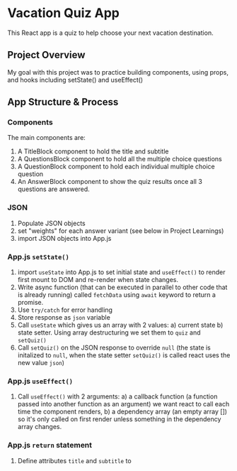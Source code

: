 # Vacation Quiz App
This React app is a quiz to help choose your next vacation destination. 


## Project Overview
My goal with this project was to practice building components, using props, and hooks including setState() and useEffect()


## App Structure & Process

### Components
The main components are: 
1. A TitleBlock component to hold the title and subtitle
2. A QuestionsBlock component to hold all the multiple choice questions
3. A QuestionBlock component to hold each individual multiple choice question 
3. An AnswerBlock component to show the quiz results once all 3 questions are answered.

### JSON
1. Populate JSON objects 
2. set "weights" for each answer variant (see below in Project Learnings)  
3. import JSON objects into App.js 

### App.js `setState()`
1. import `useState` into App.js to set initial state and `useEffect()` to render first mount to DOM and re-render when state changes. 
2. Write async function (that can be executed in parallel to other code that is already running) called `fetchData` using `await` keyword to return a promise.
3. Use `try/catch` for error handling
4. Store response as `json` variable
5. Call `useState` which gives us an array with 2 values: a) current state b) state setter. Using array destructuring we set them to `quiz` and `setQuiz()`
6. Call `setQuiz()` on the JSON response to override `null` (the state is initalized to `null`, when the state setter `setQuiz()` is called react uses the new value `json`)

### App.js `useEffect()`
1. Call `useEffect()` with 2 arguments: 
    a) a callback function (a function passed into another function as an argument) we want react to call each time the component renders, 
    b) a dependency array (an empty array []) so it's only called on first render unless something in the dependency array changes.

### App.js `return` statement
1. Define attributes `title` and `subtitle` to <Title/> component element as JSX
2. Use optional chaining so if `quiz` doesn't evaluate it returns undefined (see Project Learnings)
2. Map `quiz.content` (if `quiz` exists) array to render data to <QuestionBlocks/> and define `key` and `quizItem` attributes 
3. `key` keeps track of the order of items when mapped and between renders

### TitleBlock
1. Pass destrictured `props` of `{title, subtitle}` into `Title` component 
2. Return a `div` with an `h1` element of `{title}` and a `p` element of `{subtitle}` 

### QuestionsBlock
1. Pass `props` `{quizItem}` into `QuestionsBlock` component 
Return a `div` with an `h1` element of `{quizItem.text}` to display multiple choice question titles.
2. Map `quizItem.question` to display each indivdual multiple choice question in imported <QuestionBlock/>
3. Add `key`, `question`, and `id` attributes to  <QuestionBlock/>

### QuestionBlock
1. Pass destructured `props` `{id, question}` into `QuestionBlock` component 
2. Return `button` element containing clickable image `{question.image}`, text `{question.text}`,and linked image credit `{question.credit}`
3. set `tabIndex` to `"-1"` in `a` element so user can't tab inside of button 

### QuizContext
#### Part 1 - App.js
1. Import `{ createContext }` to `QuizContext` provider component to pass answer object (including `answers`and `setAnswers`) down the chain so it is accessible to all children (see Project Learnings)
2. Import `{ QuizContext }` into `App.js`
3. Call `useState()` hook to set `{answers, setAnswers}`
4. Wrap `App.js` `return` statement in <QuizContext.Provider> to pass down `answers` and `setAnswers()` as props to all children
#### Part 2 - QuestionBlock.js
1. Import `{ QuizContext }` into `QuestionBlock.jsx` to pass in `setAnswers` for `onClick` attribute
2. Destructure `QuizContext` by calling `useContext()` hook inside the QuestionBlock component to pull out `setAnswers()`
3. `onClick` `setAnswers()` is called and the new answer is added to existing `answers` object with an id
### Part 3 - App.js `useEffect()`
1. `answers` is passed to `App.js` by `QuizContext` for use in the `useEffect()` hook 
2. Call `useEffect()` hook and re-run when values in `quiz` or `answers` objects change
3. If `quiz` does not exist, return
4. Once `quiz` exists 
5. Map `quiz.content` to get `item.id`'s
6. Use `Object.keys()` to convert `answers` object to an array and get length. If it is greater than or equal to `questionIds` then `hasCompleted = true`
7. Once `hasCompleted = true` compute a numeric score for each travel suggestion based on the quiz responses. (see Project Learnings)
8. Call `useState()` hook to set `{travelSuggestions, setTravelSuggestions}` with an initial value of `null`
9. Map `quiz.travelSuggestions` and `reduce` `suggestions.weights` to get `answerId`
10. If the `answers` array includes the `answerId` `return total`
11. `scoredSuggestions` returns object containing numerical `score` and `suggestion` object
12. `sort` `scoredSuggestions` to determine top ranking `suggestion` 
13. call `setTravelSuggestion()` with top ranking suggestion in array
14. Add <AnswerBlock/> component element to return statement including attribute `travelSuggestion`
15. Display answer block only if `travelSuggestion` evaluates to `true`

### AnswerBlock
1. Pass in `{travelSuggestion}` as `props`  
2. Return `h1` element containing `{travelSuggestion.text}` and `img` element with `{travelSuggestion.image}`


## Project Learnings

### Importing JSON objects into App.js
This was my first experience with importing a JSON file into App.js. Here's how I did it: 
1. Add script to package.json `"start:backend": "npx json-server --watch db.json --port 8000"` 
2. Run command `$npm i json-server`
3. Wrap JSON object to make it a `value` to the `key` `"quiz"`
4. Run command `$npm run start:backend`
5. View JSON at http://localhost:8000/quiz 

### Optional Chaining `(?.)`
I initially didn't include the optional chaining operator and my code was throwing errors when I tried to `.map()` `quiz` before the promise returned. I learned that I needed to specify that `quiz` had returned using optional chaining `quiz?.` so that it only maps when the `quiz` promise is returned from the async function. Until it returns the function will now evaluate to `undefined` instead of throwing an error. 

A benefit of optional chaining is that is reduces the number of `if` statements we need. 

reference: 
https://developer.mozilla.org/en-US/docs/Web/JavaScript/Reference/Operators/Optional_chaining

### `CreateContext` 
I learned of `CreateContext` because I wanted to find a scalable solution to passing down data to a number of components. `CreateContext` allows us to pass down and use data in any component without using props. The providing component (called the `Provider`), in this case `QuizContext` passes variable down the chain so it is accessible to all children. This was useful as a number of components needed to access the `answers` object.

references: 
https://beta.reactjs.org/learn/passing-data-deeply-with-context
https://www.w3schools.com/react/react_usecontext.asp

### Weighted JSON objects 
I was looking for a scalable alternative to creating 60 separate `travelSuggestions` objects. I had considered setting a few combinations and then running a JavaScript to randomize the remaining suggestions, however, this wouldn't be an appropriate appraoch for a production-level app. Then I learned that if I gave each `suggestion` a key of `"weights"` whose value is an object containing `key: value` pairs assigning a numerical value to each potential answer, I could calculate the appropriate `suggestion` based on the score of the `answers` array.


## What's Next
1. Make site responsive 
2. Disable question after selection
3. Additional styling


